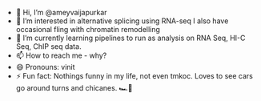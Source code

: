 - 👋 Hi, I’m @ameyvaijapurkar
- 👀 I’m interested in alternative splicing using RNA-seq I also have occasional fling with chromatin remodelling
- 🌱 I’m currently learning pipelines to run as analysis on RNA Seq, HI-C Seq, ChIP seq data.
- 📫 How to reach me - why?
- 😄 Pronouns: vinit
- ⚡ Fun fact: Nothings funny in my life, not even tmkoc. Loves to see cars go around turns and chicanes. 🏎🚗
<!---
ameyvaijapurkar/ameyvaijapurkar is a ✨ special ✨ repository because its `README.md` (this file) appears on your GitHub profile.
You can click the Preview link to take a look at your changes.
--->
